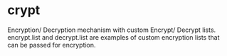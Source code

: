 # crypt
Encryption/ Decryption mechanism with custom Encrypt/ Decrypt lists.
encrypt.list and decrypt.list are examples of custom encryption lists that can be passed for encryption.
